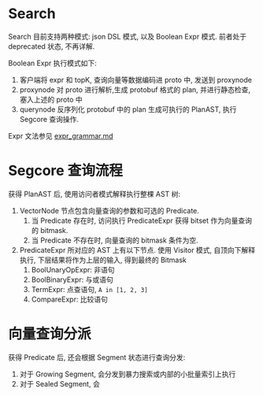 # Search
Search 目前支持两种模式: json DSL 模式, 以及 Boolean Expr 模式. 前者处于 deprecated 状态, 不再详解.

Boolean Expr 执行模式如下: 
1. 客户端将 expr 和 topK, 查询向量等数据编码进 proto 中, 发送到 proxynode
2. proxynode 对 proto 进行解析,生成 protobuf 格式的 plan, 并进行静态检查, 塞入上述的 proto 中
3. querynode 反序列化 protobuf 中的 plan 生成可执行的 PlanAST, 执行 Segcore 查询操作.

Expr 文法参见 [expr_grammar.md](expr_grammar.md)

# Segcore 查询流程
获得 PlanAST 后, 使用访问者模式解释执行整棵 AST 树:
1. VectorNode 节点包含向量查询的参数和可选的 Predicate.
   1. 当 Predicate 存在时, 访问执行 PredicateExpr 获得 bitset 作为向量查询的 bitmask. 
   2. 当 Predicate 不存在时, 向量查询的 bitmask 条件为空.
2. PredicateExpr 所对应的 AST 上有以下节点. 使用 Visitor 模式, 自顶向下解释执行, 下层结果将作为上层的输入, 得到最终的 Bitmask
   1. BoolUnaryOpExpr: 非语句
   2. BoolBinaryExpr: 与或语句
   3. TermExpr: 点查语句, `A in [1, 2, 3]`
   4. CompareExpr: 比较语句

# 向量查询分派
获得 Predicate 后, 还会根据 Segment 状态进行查询分发: 
1. 对于 Growing Segment, 会分发到暴力搜索或内部的小批量索引上执行
2. 对于 Sealed Segment, 会
